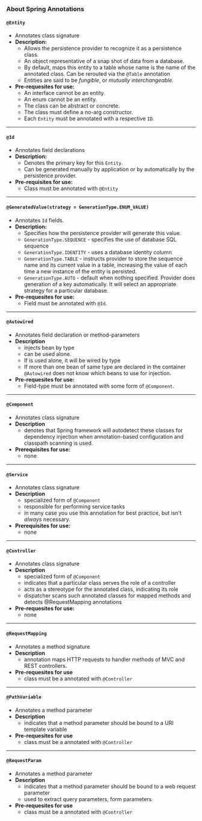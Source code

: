 ### About Spring Annotations

#### `@Entity`
* Annotates class signature
* **Description:**
	* Allows the persistence provider to recognize it as a persistence class.
	* An object representative of a snap shot of data from a database.
	* By default, maps this entity to a table whose name is the name of the annotated class. Can be rerouted via the `@Table` annotation
	* Entities are said to be _fungible_, or _mutually interchangeable_.
* **Pre-requesites for use:**
	* An interface cannot be an entity.
	* An enum cannot be an entity.
	* The class can be abstract or concrete.
	* The class must define a no-arg constructor.
	* Each `Entity` must be annotated with a respective `ID`.








<hr>

#### `@Id`
* Annotates field declarations
* **Description:**
	* Denotes the primary key for this `Entity`.
	* Can be generated manually by application or by automatically by the persistence provider.
* **Pre-requisites for use:**
	* Class must be annotated with `@Entity`

	
	
	
	
	
	
	
		
<hr>

#### `@GeneratedValue(strategy = GenerationType.ENUM_VALUE)`
* Annotates `Id` fields.
* **Description:**
	* Specifies how the persistence provider will generate this value.
	* `GenerationType.SEQUENCE` - specifies the use of database SQL sequence
	* `GenerationType.IDENTITY` - uses a database identity column
	* `GenerationType.TABLE` - instructs provider to store the sequence name and its current value in a table, increasing the value of each time a new instance of the entity is persisted.
	* `GenerationType.AUTO` - default when nothing specified. Provider does generation of a key automatically. It will select an appropriate strategy for a particular database.
* **Pre-requesites for use:**
	* Field must be annotated with `@Id`.











<hr>

#### `@Autowired`
* Annotates field declaration or method-parameters
* **Description**
	* injects bean by type
	* can be used alone.
	* If is used alone, it will be wired by type
	* If more than one bean of same type are declared in the container `@Autowired` does not know which beans to use for injection.
* **Pre-requesites for use:**
	* Field-type must be annotated with some form of `@Component`.







<hr>

#### `@Component`
* Annotates class signature
* **Description**
	* denotes that Spring framework will autodetect these classes for dependency injection when annotation-based configuration and classpath scanning is used.
* **Prerequisites for use:**
	* none	
	
	
	
	

 
<hr>

#### `@Service`
* Annotates class signature
* **Description**
	* specialized form of `@Component`
	* responsible for performing service tasks
	* in many case you use this annotation for best practice, but isn't _always_ necessary.
* **Prerequisites for use:**
	* none	
	
	
	
	
<hr>

#### `@Controller`
* Annotates class signature
* **Description**
	* specialized form of `@Component`
	* indicates that a particular class serves the role of a controller
	* acts as a stereotype for the annotated class, indicating its role
	* dispatcher scans such annotated classes for mapped methods and detects @RequestMapping annotations
* **Pre-requesites for use:**
	* none

 
 
 
 
 
 
 
<hr>
 
#### `@RequestMapping`
* Annotates a method signature
* **Description**
	* annotation maps HTTP requests to handler methods of MVC and REST controllers.
* **Pre-requesites for use**
	* class must be a annotated with `@Controller`

	
	
	
	
	
	
	
<hr>
 
#### `@PathVariable`
* Annotates a method parameter
* **Description**
	* indicates that a method parameter should be bound to a URI template variable
* **Pre-requesites for use**
	* class must be a annotated with `@Controller`







<hr>
 
#### `@RequestParam`
* Annotates a method parameter
* **Description**
	* indicates that a method parameter should be bound to a web request parameter
	* used to extract query parameters, form parameters 
* **Pre-requesites for use**
	* class must be a annotated with `@Controller`
 
 